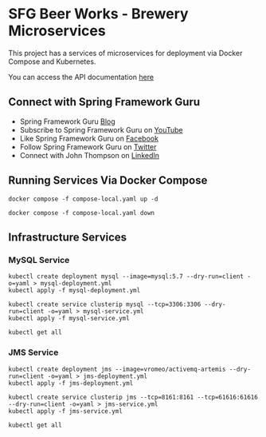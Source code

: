# SFG Beer Works - Brewery Microservices

This project has a services of microservices for deployment via Docker Compose and Kubernetes.

You can access the API documentation [here](https://sfg-beer-works.github.io/brewery-api/#tag/Beer-Service)

## Connect with Spring Framework Guru
* Spring Framework Guru [Blog](https://springframework.guru/)
* Subscribe to Spring Framework Guru on [YouTube](https://www.youtube.com/channel/UCrXb8NaMPQCQkT8yMP_hSkw)
* Like Spring Framework Guru on [Facebook](https://www.facebook.com/springframeworkguru/)
* Follow Spring Framework Guru on [Twitter](https://twitter.com/spring_guru)
* Connect with John Thompson on [LinkedIn](http://www.linkedin.com/in/springguru)

## Running Services Via Docker Compose

```shell
docker compose -f compose-local.yaml up -d

docker compose -f compose-local.yaml down
```

## Infrastructure Services

### MySQL Service

```shell
kubectl create deployment mysql --image=mysql:5.7 --dry-run=client -o=yaml > mysql-deployment.yml
kubectl apply -f mysql-deployment.yml

kubectl create service clusterip mysql --tcp=3306:3306 --dry-run=client -o=yaml > mysql-service.yml
kubectl apply -f mysql-service.yml

kubectl get all
```

### JMS Service

```shell
kubectl create deployment jms --image=vromeo/activemq-artemis --dry-run=client -o=yaml > jms-deployment.yml
kubectl apply -f jms-deployment.yml

kubectl create service clusterip jms --tcp=8161:8161 --tcp=61616:61616 --dry-run=client -o=yaml > jms-service.yml
kubectl apply -f jms-service.yml

kubectl get all
```